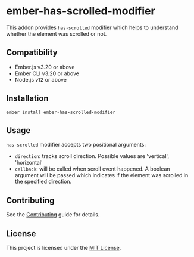 ember-has-scrolled-modifier
==============================================================================

This addon provides `has-scrolled` modifier which helps to understand whether the element was scrolled or not.


Compatibility
------------------------------------------------------------------------------

* Ember.js v3.20 or above
* Ember CLI v3.20 or above
* Node.js v12 or above


Installation
------------------------------------------------------------------------------

```
ember install ember-has-scrolled-modifier
```


Usage
------------------------------------------------------------------------------

`has-scrolled` modifier accepts two positional arguments:

- `direction`: tracks scroll direction. Possible values are 'vertical', 'horizontal'
- `callback`: will be called when scroll event happened. A boolean argument will be passed which indicates if the element was scrolled in the specified direction.


Contributing
------------------------------------------------------------------------------

See the [Contributing](CONTRIBUTING.md) guide for details.


License
------------------------------------------------------------------------------

This project is licensed under the [MIT License](LICENSE.md).
